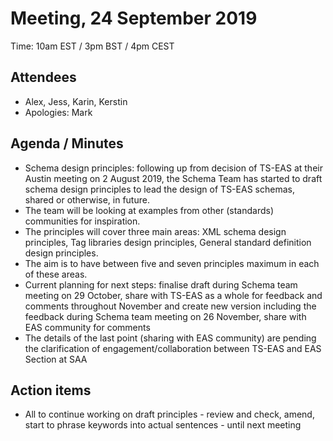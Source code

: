 # Meeting, 24 September 2019
Time: 10am EST / 3pm BST / 4pm CEST

## Attendees
- Alex, Jess, Karin, Kerstin
- Apologies: Mark

## Agenda / Minutes
- Schema design principles: following up from decision of TS-EAS at their Austin meeting on 2 August 2019, the Schema Team has started to draft schema design principles to lead the design of TS-EAS schemas, shared or otherwise, in future. 
- The team will be looking at examples from other (standards) communities for inspiration.
- The principles will cover three main areas: XML schema design principles, Tag libraries design principles, General standard definition design principles.
- The aim is to have between five and seven principles maximum in each of these areas.
- Current planning for next steps: finalise draft during Schema team meeting on 29 October, share with TS-EAS as a whole for feedback and comments throughout November and create new version including the feedback during Schema team meeting on 26 November, share with EAS community for comments
- The details of the last point (sharing with EAS community) are pending the clarification of engagement/collaboration between TS-EAS and EAS Section at SAA

## Action items
- All to continue working on draft principles - review and check, amend, start to phrase keywords into actual sentences - until next meeting
